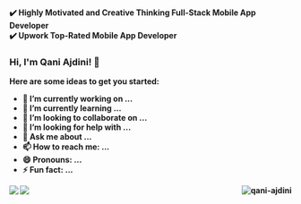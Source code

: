
<b> ✔️ Highly Motivated and Creative Thinking Full-Stack Mobile App Developer<b>
<br>
<b> ✔️ Upwork Top-Rated Mobile App Developer<b>
<br>
  
### Hi, I'm Qani Ajdini! 👋

Here are some ideas to get you started:

- 🔭 I’m currently working on ...
- 🌱 I’m currently learning ...
- 👯 I’m looking to collaborate on ...
- 🤔 I’m looking for help with ...
- 💬 Ask me about ...
- 📫 How to reach me: ...
- 😄 Pronouns: ...
- ⚡ Fun fact: ...


<img src="https://github-readme-stats.vercel.app/api?username=qani-ajdini&&show_icons=true&include_all_commits=true">
<img src="https://github-readme-stats.vercel.app/api/top-langs/?username=qani-ajdini&layout=compact" />
<img align='right' src="https://komarev.com/ghpvc/?username=qani-ajdini" alt="qani-ajdini" />
